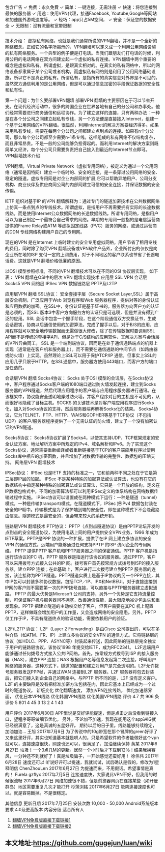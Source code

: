 

包含广告
✓ 免费：永久免費
✓ 简单：一键连接，无需注册
✓ 快速：将您连接到最快的服务器
✓ 用途：使用VPN代理，接通Facebook, Youtube,Google等网站和加速国外游戏速度等。
✓ 轻巧：app只占5M空间，
✓ 安全：保证您的数据安全
✓ 无限制：沒有流量和宽带限制

-----------------------------------------------------------------

技术介绍：
虚拟私有网络，也就是我们通常所说的VPN翻墙，并不是一个全新的网络概念。正如它的名字所揭示的，VPN翻墙可以定义成一个利用公用网络设施的私有网络服务。一个典型的例子便是打电话。当我们跟朋友们打电话的时候，利用公用的电话网络在双方间建立起一个虚拟的私有连接。VPN翻墙中两个重要的概念是虚拟和私有。所谓虚拟，是跟真实相对的。在真实的私有网络中，所以的网络设备都隶属于某个公司或者机构。而虚拟私有网络则是利用了公用网络基础设施，所以它不是真正的私有。所谓私有，是指所有的真实信息对外界是不可见的。虽然双方通信利用的是公用网络，但是可以通过信息加密的手段保证数据的安全性和私有性。

第一个问题：为什么要部署VPN翻墙
部署VPN 翻墙的主要原因在于可以节省开支。在现代经济活动中，很多的跨国企业在世界各地有自己的分公司和办事处。他们经常需要进行商务通信和远程协作。为了建立这样的连接，只有两种办法：一种是在各个分公司之间建立起私有专线，另一个方法便是直接接入Internet，组建一个基于公用网络的VPN翻墙。很显然，利用Internet的解决方案要经济得多。如果采用私有专线，需要在每两个分公司之间都建立点到点的连接。如果有n个分公司，那么每个分公司都至少需要n-1条专线。这样组成的私有网络不仅结构复杂，而且非常昂贵。不是一般的公司能够负担得起的。而利用Internet的解决方案则既简单又经济，每个分公司只需要负责把自己接入到最近的Internet节点即可。
VPN翻墙技术介绍

VPN翻墙，Virtual Private Network（虚拟专用网络），被定义为通过一个公用网络（通常是因特网）建立一个临时的、安全的连接，是一条穿过公用网络的安全、稳定的隧道。虚拟专用网是对企业内部网的扩展,它可以帮助异地用户、公司分支机构、商业伙伴及供应商同公司的内部网建立可信的安全连接，并保证数据的安全传输。

IETF 组织对基于IP 的VPN 翻墙解释为：通过专门的隧道加密技术在公共数据网络上仿真一条点到点的专线技术。所谓虚拟，是指用户不再需要拥有实际的长途数据线路，而是使用Internet公众数据网络的长途数据线路。所谓专用网络，是指用户可以为自己制定一个最符合自己需求的网络。早期的专用网一般指的是电信运营商提供的Frame Relay或ATM 等虚拟固定线路（PVC）服务的网络，或通过运营商的DDN 专线网络构建用户自己的专用网。

现在的VPN 是在Internet 上临时建立的安全专用虚拟网络，用户节省了租用专线的费用，同时除了购买VPN 翻墙设备或VPN软件产品外，企业所付出的仅仅是向企业所在地的ISP 支付一定的上网费用，对于不同地区的客户联系也节省了长途电话费。这就是VPN 翻墙价格低廉的原因。

以OSI 模型参照标准，不同的VPN 翻墙技术可以在不同的OSI 协议层实现。
如下表： VPN 翻墙在OSI中的层次 VPN 翻墙实现技术
应用层 SSL VPN
会话层 Socks5 VPN
网络层 IPSec VPN
数据链路层 PPTP及L2TP


应用层VPN 翻墙
SSL协议：
安全套接字层（Secure Socket Layer,SSL）属于高层安全机制，广泛应用于Web 浏览程序和Web 服务器程序，提供对等的身份认证和应用数据的加密。在SSL中，身份认证是基于证书的。服务器方向客户方的认证是必须的，而SSL 版本3中客户方向服务方的认证只是可选项，但是并没有得到广泛的应用。SSL 会话中包含一个握手阶段，在这个阶段通信双方交换证书，生成会话密钥，协商以后通信使用的加密算法。完成了握手以后，对于B/S的应用，应用程序就可以安全地传输数据而无需做很大修改，除了在传输数据时要调用SSL API而不是传统的套接字API，但是对于C/S结构的应用软件，其解决方案与会话层的VPN异曲同工。
SSL 是一个端到端协议，因而是在处于通信通路端点的机器上实现（通常是在客户机和服务器上），而不需要在通信通路的中间节点（如路由器或防火墙）上实现。虽然理论上SSL可以用于保护TCP/IP 通信，但事实上SSL的应用几乎只限于HTTP。在SSL通信中，服务器方使用443端口，而客户方的端口是任选的。

会话层VPN 翻墙
Socks4协议：
Socks 处于OSI 模型的会话层，在Socks协议中，客户程序通过Socks客户端的1080端口透过防火墙发起连接，建立到Socks服务器的VPN隧道，然后代理应用程序的客户端与应用程序服务器进行通讯。在该框架中，协议能安全透明地穿过防火墙，并客户程序对目的主机是不可见的，从而很好地隐藏了目标主机。SOCKS 的关键技术是对客户端应用程序进行Socks化，加入对Socks协议的支持，然后服务器端再解析Socks化的结果。
Socks4协议，它为TELNET、FTP、HTTP、WAIS和GOPHER等基于TCP协议（不包括UDP）的客户/服务器程序提供了一个无需认证的防火墙，建立了一个没有加密认证的VPN隧道。

Socks5协议：
Socks5协议扩展了Socks4，以使其支持UDP、TCP框架规定的安全认证方案、地址解析方案中所规定的IPv4、域名解析和IPv6。为了实现这个Socks协议，通常需要重新编译或者重新链接基于TCP的客户端应用程序以使用Socks库中相应的加密函数，并且增加了对数据传输的完整性、数据包的压缩支持。
网络层VPN 翻墙技术

IPSec协议：
IPSec 也是IETF 支持的标准之一，它和前两种不同之处在于它是第三层即IP层的加密。 IPSec 不是某种特殊的加密算法或认证算法，也没有在它的数据结构中指定某种特殊的加密算法或认证算法，它只是一个开放的结构，定义在IP数据包格式中，不同的加密算法都可以利用IPSec定义的体系结构在网络数据传输过程中实施。
IPSec协议可以设置成在两种模式下运行：一种是隧道（tunnel）模式，一种是传输(transport)模式。在隧道模式下，IPSec 把IPv4 数据包封装在安全的IP帧中。传输模式是为了保护端到端的安全性，即在这种模式下不会隐藏路由信息。隧道模式是最安全的，但会带来较大的系统开销。

链路层VPN 翻墙技术
PTP协议：
PPTP（点到点隧道协议）是由PPTP论坛开发的点到点的安全隧道协议，为使用电话上网的用户提供安全VPN业务，1996 年成为IETF草案。PPTP是PPP 协议的一种扩展，提供了在IP 网上建立多协议的安全VPN 的通信方式，远端用户能够通过任何支持PPTP 的ISP 访问企业的专用网络。
PPTP 提供PPTP 客户机和PPTP服务器之间的保密通信。PPTP 客户机是指运行该协议的PC 机，PPTP 服务器是指运行该协议的服务器。通过PPTP，客户可以采用拨号方式接入公共的IP 网。拨号客户首先按常规方式拨号到ISP的接入服务器，建立PPP 连接；在此基础上，客户进行二次拨号建立到PPTP 服务器的连接，该连接称为PPTP隧道。PPTP隧道实质上是基于IP协议的另一个PPP连接，其中IP包可以封装多种协议数据，包括TCP／IP、IPX和NetBEUI。对于直接连接到IP网的客户则不需要第一次的PPP拨号连接，可以直接与PPTP服务器建立虚拟通路。
PPTP 的最大优势是Microsoft 公司的支持，另外一个优势是它支持流量控制，可保证客户机与服务器间不拥塞，改善通信性能，最大限度地减少包丢失和重发现象。PPTP 把建立隧道的主动权交给了客户，但客户需要在其PC 机上配置PPTP，这样做既会增加用户的工作量，又会造成网络的安全隐患。另外，PPTP 仅工作于IP，不具有隧道终点的验证功能，需要依赖用户的验证。

L2F/L2TP 协议：
L2F（Layer 2 Forwarding）是由Cisco 公司提出的，可以在多种介质（如ATM、FR、IP）上建立多协议的安全VPN 的通信方式。它将链路层的协议（如HDLC、PPP、ASYNC等）封装起来传送，因此网络的链路层完全独立于用户的链路层协议。该协议1998 年提交给IETF，成为RFC2341。
L2F远端用户能够通过任何拨号方式接入公共IP网络。首先，按常规方式拨号到ISP 的接入服务器（NAS），建立PPP 连接；NAS 根据用户名等信息发起第二次连接，呼叫用户网络的服务器，这种方式下，隧道的配置和建立对用户是完全透明的。L2F允许拨号服务器发送PPP帧，并通过WAN 连接到L2F 服务器。L2F 服务器将包去封装后，把它们接入到企业自己的网络中。与PPTP 所不同的是，L2F 没有定义客户。
L2F 的主要缺陷是没有把标准加密方法包括在内，因此它基本上已经成为一个过时的隧道协议。
新版变化
优化翻墙速度，
添加VPN连接线路，
优化加速器界面，
优化日本VPN线路
优化韩国VPN线路
优化美国VPN线路
评价
4.7
共 906 条评价
5 801
4 45
3 13
2 4
1 43

用户评价
2017年6月30日
APP里说是交好评能提速，但是点击之后没看到链接入口，望程序哥哥做细节优化。 另外，不论加不加速，我现在能用这个app进IG就已经很满意了，这是真诚的五星好评。 期待以后的日子里，线路能够持续稳定，加油加油…
王旭 2017年7月6日
为了传说中的10g带宽在那个冒牌的green好评了又来这里好评，其实也知道基本就是哄人的，只是希望软件的作者能做好这个vpn就可以，连接速度很快，网速也还可以，很满足了，加油继续保持
黄某 2017年6月27日
垃圾！一个3点几M的更新。居然一个小时后才下载到12％！结果我换赛风，一分钟还不到就好了！真是垃圾骗子，一开始感觉还蛮好用！
徐伟伟 2017年6月28日
速度还可以 听说好评可以提速，我就试试，试后确认是假的，修改为1星
释明信 ChenZhouLen 2017年6月27日
为提速而来，不用假话。希望事情是真的！
Furela gzflyx 2017年7月5日
连接速度快，大家说此VPN不好，但我用的时候很流畅
2017年6月27日
网络加速很不错，但是浏览器网页在连接某些（如开曼群岛）地区需要重复几次才能打开
杉蒲浏铭 2017年6月27日
能夠連接速度也可以。就是容易斷掉。不是很穩定。

其他信息
更新日期
2017年7月25日
安装次数
10,000 - 50,000
Android系统版本要求
4.0及更高版本
内容分级
适合所有人

1. [翻墙VPN免费版直接下载链接1](https://apkpure.com/%E7%BF%BB%E5%A2%99-vpn%EF%BC%88%E5%85%8D%E8%B4%B9%E7%89%88%EF%BC%89/lantern.super.a201705231136.vpn/download?from=details)
1. [翻墙VPN免费版直接下载链接2](https://apps.evozi.com/apk-downloader/?id=lantern.super.a201705231136.vpn)

## 本文地址:https://github.com/gugejun/luan/wiki
